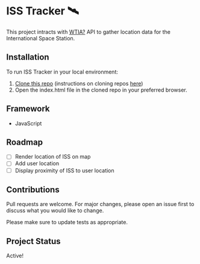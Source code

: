 # ISS Tracker 🛰️

This project intracts with [WTIA?](https://wheretheiss.at/) API to gather location data for the International Space Station.

## Installation

To run ISS Tracker in your local environment:

1. [Clone this repo](https://github.com/VeeUye/ISS-tracker) (instructions on cloning repos [here](https://docs.github.com/en/repositories/creating-and-managing-repositories/cloning-a-repository))
2. Open the index.html file in the cloned repo in your preferred browser.

## Framework

- JavaScript

## Roadmap

- [ ] Render location of ISS on map
- [ ] Add user location
- [ ] Display proximity of ISS to user location

## Contributions

Pull requests are welcome. For major changes, please open an issue first to discuss what you would like to change.

Please make sure to update tests as appropriate.

## Project Status

Active!
